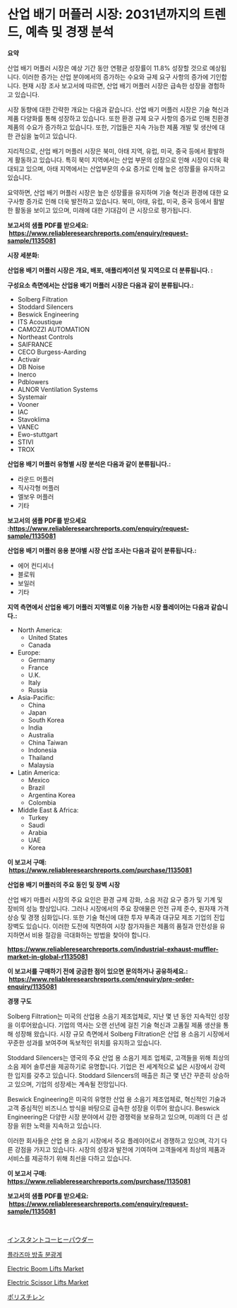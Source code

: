 <p><h1>산업 배기 머플러 시장: 2031년까지의 트렌드, 예측 및 경쟁 분석</h1></p><p><strong>요약</strong></p>
<p><p>산업 배기 머플러 시장은 예상 기간 동안 연평균 성장률이 11.8% 성장할 것으로 예상됩니다. 이러한 증가는 산업 분야에서의 증가하는 수요와 규제 요구 사항의 증가에 기인합니다. 현재 시장 조사 보고서에 따르면, 산업 배기 머플러 시장은 급속한 성장을 경험하고 있습니다.</p><p>시장 동향에 대한 간략한 개요는 다음과 같습니다. 산업 배기 머플러 시장은 기술 혁신과 제품 다양화를 통해 성장하고 있습니다. 또한 환경 규제 요구 사항의 증가로 인해 친환경 제품의 수요가 증가하고 있습니다. 또한, 기업들은 지속 가능한 제품 개발 및 생산에 대한 관심을 높이고 있습니다.</p><p>지리적으로, 산업 배기 머플러 시장은 북미, 아태 지역, 유럽, 미국, 중국 등에서 활발하게 활동하고 있습니다. 특히 북미 지역에서는 산업 부문의 성장으로 인해 시장이 더욱 확대되고 있으며, 아태 지역에서는 산업부문의 수요 증가로 인해 높은 성장률을 유지하고 있습니다.</p><p>요약하면, 산업 배기 머플러 시장은 높은 성장률을 유지하며 기술 혁신과 환경에 대한 요구사항 증가로 인해 더욱 발전하고 있습니다. 북미, 아태, 유럽, 미국, 중국 등에서 활발한 활동을 보이고 있으며, 미래에 대한 기대감이 큰 시장으로 평가됩니다.</p></p>
<p><strong>보고서의 샘플 PDF를 받으세요: &nbsp;<a href="https://www.reliableresearchreports.com/enquiry/request-sample/1135081">https://www.reliableresearchreports.com/enquiry/request-sample/1135081</a></strong></p>
<p><strong>시장 세분화:</strong></p>
<p><strong> 산업용 배기 머플러 시장은 개요, 배포, 애플리케이션 및 지역으로 더 분류됩니다. :</strong></p>
<p><strong>구성요소 측면에서는 산업용 배기 머플러 시장은 다음과 같이 분류됩니다.:</strong></p>
<p><ul><li>Solberg Filtration</li><li>Stoddard Silencers</li><li>Beswick Engineering</li><li>ITS Acoustique</li><li>CAMOZZI AUTOMATION</li><li>Northeast Controls</li><li>SAIFRANCE</li><li>CECO Burgess-Aarding</li><li>Activair</li><li>DB Noise</li><li>Inerco</li><li>Pdblowers</li><li>ALNOR Ventilation Systems</li><li>Systemair</li><li>Vooner</li><li>IAC</li><li>Stavoklima</li><li>VANEC</li><li>Ewo-stuttgart</li><li>STIVI</li><li>TROX</li></ul></p>
<p><strong> 산업용 배기 머플러 유형별 시장 분석은 다음과 같이 분류됩니다.:</strong></p>
<p><ul><li>라운드 머플러</li><li>직사각형 머플러</li><li>엘보우 머플러</li><li>기타</li></ul></p>
<p><strong>보고서의 샘플 PDF를 받으세요 :<a href="https://www.reliableresearchreports.com/enquiry/request-sample/1135081">https://www.reliableresearchreports.com/enquiry/request-sample/1135081</a></strong></p>
<p><strong> 산업용 배기 머플러 응용 분야별 시장 산업 조사는 다음과 같이 분류됩니다.:</strong></p>
<p><ul><li>에어 컨디셔너</li><li>블로워</li><li>보일러</li><li>기타</li></ul></p>
<p><strong>지역 측면에서 산업용 배기 머플러 지역별로 이용 가능한 시장 플레이어는 다음과 같습니다.:</strong></p>
<p><ul>
    <li>
        North America:
        <ul>
            <li>United States</li>
            <li>Canada</li>
        </ul>
    </li>
    <li>
        Europe:
        <ul>
            <li>Germany</li>
            <li>France</li>
            <li>U.K.</li>
            <li>Italy</li>
            <li>Russia</li>
        </ul>
    </li>
    <li>
        Asia-Pacific:
        <ul>
            <li>China</li>
            <li>Japan</li>
            <li>South Korea</li>
            <li>India</li>
            <li>Australia</li>
            <li>China Taiwan</li>
            <li>Indonesia</li>
            <li>Thailand</li>
            <li>Malaysia</li>
        </ul>
    </li>
    <li>
        Latin America:
        <ul>
            <li>Mexico</li>
            <li>Brazil</li>
            <li>Argentina Korea</li>
            <li>Colombia</li>
        </ul>
    </li>
    <li>
        Middle East & Africa:
        <ul>
            <li>Turkey</li>
            <li>Saudi</li>
            <li>Arabia</li>
            <li>UAE</li>
            <li>Korea</li>
        </ul>
    </li>
    </ul></p>
<p><strong>이 보고서 구매: &nbsp;<a href="https://www.reliableresearchreports.com/purchase/1135081">https://www.reliableresearchreports.com/purchase/1135081</a></strong></p>
<p><strong>산업용 배기 머플러의 주요 동인 및 장벽 시장</strong></p>
<p><p>산업 배기 마플러 시장의 주요 요인은 환경 규제 강화, 소음 저감 요구 증가 및 기계 및 장비의 성능 향상입니다. 그러나 시장에서의 주요 장애물은 안전 규제 준수, 원자재 가격 상승 및 경쟁 심화입니다. 또한 기술 혁신에 대한 투자 부족과 대규모 제조 기업의 진입 장벽도 있습니다. 이러한 도전에 직면하여 시장 참가자들은 제품의 품질과 안전성을 유지하면서 비용 절감을 극대화하는 방법을 찾아야 합니다.</p></p>
<p><strong><a href="https://www.reliableresearchreports.com/industrial-exhaust-muffler-market-in-global-r1135081">https://www.reliableresearchreports.com/industrial-exhaust-muffler-market-in-global-r1135081</a></strong></p>
<p><strong>이 보고서를 구매하기 전에 궁금한 점이 있으면 문의하거나 공유하세요.: &nbsp;<a href="https://www.reliableresearchreports.com/enquiry/pre-order-enquiry/1135081">https://www.reliableresearchreports.com/enquiry/pre-order-enquiry/1135081</a></strong></p>
<p><strong>경쟁 구도</strong></p>
<p><p>Solberg Filtration는 미국의 산업용 소음기 제조업체로, 지난 몇 년 동안 지속적인 성장을 이루어왔습니다. 기업의 역사는 오랜 선년에 걸친 기술 혁신과 고품질 제품 생산을 통해 성장해 왔습니다. 시장 규모 측면에서 Solberg Filtration은 산업 용 소음기 시장에서 꾸준한 성과를 보여주며 독보적인 위치를 유지하고 있습니다.</p><p>Stoddard Silencers는 영국의 주요 산업 용 소음기 제조 업체로, 고객들을 위해 최상의 소음 제어 솔루션을 제공하기로 유명합니다. 기업은 전 세계적으로 넓은 시장에서 강력한 입지를 갖추고 있습니다. Stoddard Silencers의 매출은 최근 몇 년간 꾸준히 상승하고 있으며, 기업의 성장세는 계속될 전망입니다.</p><p>Beswick Engineering은 미국의 유명한 산업 용 소음기 제조업체로, 혁신적인 기술과 고객 중심적인 비즈니스 방식을 바탕으로 급속한 성장을 이루어 왔습니다. Beswick Engineering은 다양한 시장 분야에서 강한 경쟁력을 보유하고 있으며, 미래의 더 큰 성장을 위한 노력을 지속하고 있습니다.</p><p>이러한 회사들은 산업 용 소음기 시장에서 주요 플레이어로서 경쟁하고 있으며, 각기 다른 강점을 가지고 있습니다. 시장의 성장과 발전에 기여하며 고객들에게 최상의 제품과 서비스를 제공하기 위해 최선을 다하고 있습니다.</p></p>
<p><strong>이 보고서 구매: &nbsp; <a href="https://www.reliableresearchreports.com/purchase/1135081">https://www.reliableresearchreports.com/purchase/1135081</a></strong></p>
<p><strong>보고서의 샘플 PDF를 받으세요: &nbsp;<a href="https://www.reliableresearchreports.com/enquiry/request-sample/1135081">https://www.reliableresearchreports.com/enquiry/request-sample/1135081</a></strong><strong></strong></p>
<p>&nbsp;</p>
<p><p><a href="https://github.com/mcbeesbxa270/Market-Research-Report-List-1/blob/main/591475128923.md">インスタントコーヒーパウダー</a></p><p><a href="https://github.com/xvz497517413/Market-Research-Report-List-1/blob/main/213780026572.md">플라즈마 방출 분광계</a></p><p><a href="https://github.com/mahnoor2003/Market-Research-Report-List-4/blob/main/electric-boom-lifts-market.md">Electric Boom Lifts Market</a></p><p><a href="https://github.com/juancolorado15/Market-Research-Report-List-2/blob/main/electric-scissor-lifts-market.md">Electric Scissor Lifts Market</a></p><p><a href="https://github.com/ksxzwxabcuynh011/Market-Research-Report-List-1/blob/main/155868628922.md">ポリスチレン</a></p></p>